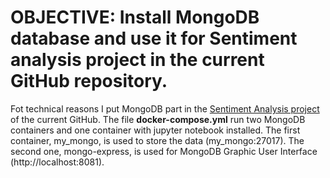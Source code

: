 # OBJECTIVE: Install MongoDB database and use it for Sentiment analysis project in the current GitHub repository.
Fot technical reasons I put MongoDB part in the [Sentiment Analysis project](https://github.com/PavelPll/Sentiment_ETL_Analysis) of the current GitHub. The file **docker-compose.yml** run two MongoDB containers and one container with jupyter notebook installed. The first container, my_mongo, is used to store the data (my_mongo:27017). The second one, mongo-express, is used for MongoDB Graphic User Interface (http://localhost:8081). 

